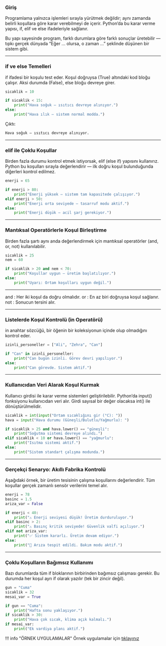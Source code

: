 ### Giriş

Programlama yalnızca işlemleri sırayla yürütmek değildir; aynı zamanda belirli koşullara göre karar verebilmeyi de içerir.
Python’da bu karar verme yapısı, if, elif ve else ifadeleriyle sağlanır.

Bu yapı sayesinde program, farklı durumlara göre farklı sonuçlar üretebilir — tıpkı gerçek dünyada “Eğer ... olursa, o zaman ...” şeklinde düşünen bir sistem gibi.

---

### if ve else Temelleri

if ifadesi bir koşulu test eder.
Koşul doğruysa (True) altındaki kod bloğu çalışır.
Aksi durumda (False), else bloğu devreye girer.

```python
sicaklik = 10

if sicaklik < 15:
    print("Hava soğuk — ısıtıcı devreye alınıyor.")
else:
    print("Hava ılık — sistem normal modda.")

```

Çıktı:

```python
Hava soğuk — ısıtıcı devreye alınıyor.
```

---

### elif ile Çoklu Koşullar

Birden fazla durumu kontrol etmek istiyorsak, elif (else if) yapısını kullanırız.
Python bu koşulları sırayla değerlendirir — ilk doğru koşul bulunduğunda diğerleri kontrol edilmez.

```python
enerji = 65

if enerji > 80:
    print("Enerji yüksek — sistem tam kapasitede çalışıyor.")
elif enerji > 50:
    print("Enerji orta seviyede — tasarruf modu aktif.")
else:
    print("Enerji düşük — acil şarj gerekiyor.")

```

---

### Mantıksal Operatörlerle Koşul Birleştirme

Birden fazla şartı aynı anda değerlendirmek için mantıksal operatörler (and, or, not) kullanılabilir.

```python
sicaklik = 25
nem = 60

if sicaklik > 20 and nem < 70:
    print("Koşullar uygun — üretim başlatılıyor.")
else:
    print("Uyarı: Ortam koşulları uygun değil.")

```

---

and : Her iki koşul da doğru olmalıdır.
or : En az biri doğruysa koşul sağlanır.
not : Sonucun tersini alır.


---

### Listelerde Koşul Kontrolü (in Operatörü)

in anahtar sözcüğü, bir öğenin bir koleksiyonun içinde olup olmadığını kontrol eder.

```python
izinli_personeller = ["Ali", "Zehra", "Can"]

if "Can" in izinli_personeller:
    print("Can bugün izinli. Görev devri yapılıyor.")
else:
    print("Can görevde. Sistem aktif.")

```

---

### Kullanıcıdan Veri Alarak Koşul Kurmak

Kullanıcı girdisi ile karar verme sistemleri geliştirilebilir.
Python’da input() fonksiyonu kullanıcıdan veri alır.
Girdi sayısal bir değer olacaksa int() ile dönüştürülmelidir.

```python
sicaklik = int(input("Ortam sıcaklığını gir (°C): "))
hava = input("Hava durumu (Güneşli/Bulutlu/Yağmurlu): ")

if sicaklik > 25 and hava.lower() == "güneşli":
    print("Soğutma sistemi devreye alındı.")
elif sicaklik < 10 or hava.lower() == "yağmurlu":
    print("Isıtma sistemi aktif.")
else:
    print("Sistem standart çalışma modunda.")

``` 

---

### Gerçekçi Senaryo: Akıllı Fabrika Kontrolü

Aşağıdaki örnek, bir üretim tesisinin çalışma koşullarını değerlendirir.
Tüm koşullar gerçek zamanlı sensör verilerini temel alır.

```python
enerji = 78
basinc = 1.5
ariza_var = False

if enerji < 40:
    print("⚠️ Enerji seviyesi düşük! Üretim durduruluyor.")
elif basinc > 2:
    print("⚠️ Basınç kritik seviyede! Güvenlik valfi açılıyor.")
elif not ariza_var:
    print("✅ Sistem kararlı. Üretim devam ediyor.")
else:
    print("🔧 Arıza tespit edildi. Bakım modu aktif.")

```

---

###  Çoklu Koşulların Bağımsız Kullanımı

Bazı durumlarda tüm if bloklarının birbirinden bağımsız çalışması gerekir.
Bu durumda her koşul ayrı if olarak yazılır (tek bir zincir değil).

```python
gun = "Cuma"
sicaklik = 32
mesai_var = True

if gun == "Cuma":
    print("Hafta sonu yaklaşıyor.")
if sicaklik > 30:
    print("Hava çok sıcak, klima açık kalmalı.")
if mesai_var:
    print("Ek vardiya planı aktif.")

```

!!! info "ÖRNEK UYGULAMALAR" 
    Örnek uygulamalar için <a href="/python-egitimi-konu-anlatim/assets/if_statements.pdf" target="_blank">tıklayınız</a>
